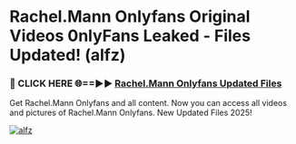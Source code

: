 # Rachel.Mann Onlyfans Original Videos 0nlyFans Leaked - Files Updated! (alfz)

<h3>🔴 CLICK HERE 🌐==►► <a href="https://tinyurl.com/2m67pmp6" rel="nofollow">Rachel.Mann Onlyfans Updated Files</a></h3>

Get Rachel.Mann Onlyfans and all content. Now you can access all videos and pictures of Rachel.Mann Onlyfans. New Updated Files 2025!

[![alfz](https://i.imgur.com/H4QAA4z.gif)](https://tinyurl.com/2m67pmp6)